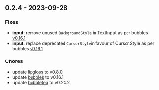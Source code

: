 ## 0.2.4 - 2023-09-28

### Fixes

- **input**: remove unused `BackgroundStyle` in TextInput as per bubbles [v0.16.1](https://github.com/charmbracelet/bubbles/releases/tag/v0.16.1)
- **input**: replace deprecated `CursorStyle`in favour of Cursor.Style as per bubbles [v0.16.1](https://github.com/charmbracelet/bubbles/releases/tag/v0.16.1)

### Chores

- update [lipgloss](https://github.com/charmbracelet/lipgloss) to v0.8.0
- update [bubbles](github.com/charmbracelet/bubbles) to v0.16.1
- update [bubbletea](github.com/charmbracelet/bubbletea) to v0.24.2
